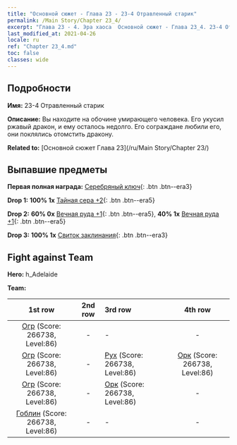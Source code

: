 ```yaml
---
title: "Основной сюжет - Глава 23 - 23-4 Отравленный старик"
permalink: /Main Story/Chapter 23_4/
excerpt: "Глава 23 - 4. Эра хаоса  Основной сюжет - Глава 23_4. 23-4 Отравленный старик"
last_modified_at: 2021-04-26
locale: ru
ref: "Chapter 23_4.md"
toc: false
classes: wide
---
```


## Подробности

 **Имя:** 23-4 Отравленный старик

 **Описание:** Вы находите на обочине умирающего человека. Его укусил ржавый дракон, и ему осталось недолго. Его сограждане любили его, они поклялись отомстить дракону.

 **Related to:** [Основной сюжет Глава 23](/ru/Main Story/Chapter 23/)

## Выпавшие предметы

 **Первая полная награда:** [Серебряный ключ](/ItemsRU/con_693/){: .btn .btn--era3}

 **Drop 1:** **100% 1x** [Тайная сера +2](/ItemsRU/mat_78/){: .btn .btn--era5}

 **Drop 2:** **60% 0x** [Вечная руда +1](/ItemsRU/mat_68/){: .btn .btn--era5}, **40% 1x** [Вечная руда +1](/ItemsRU/mat_68/){: .btn .btn--era5}

 **Drop 3:** **100% 1x** [Свиток заклинания](/ItemsRU/con_694/){: .btn .btn--era3}


## Fight against Team
 **Hero:** h_Adelaide

 **Team:**


  | 1st row | 2nd row | 3rd row | 4th row |
  |:----:|:----:|:----|:----:|
  | [Огр](/ru/units/Ogre/) (Score: 266738, Level:86)  | - | - | - |
  | [Огр](/ru/units/Ogre/) (Score: 266738, Level:86)  | - | [Рух](/ru/units/Roc/) (Score: 266738, Level:86)  | [Орк](/ru/units/Orc/) (Score: 266738, Level:86)  |
  | [Огр](/ru/units/Ogre/) (Score: 266738, Level:86)  | - | [Орк](/ru/units/Orc/) (Score: 266738, Level:86)  | - |
  | [Гоблин](/ru/units/Goblin/) (Score: 266738, Level:86)  | - | - | - |


